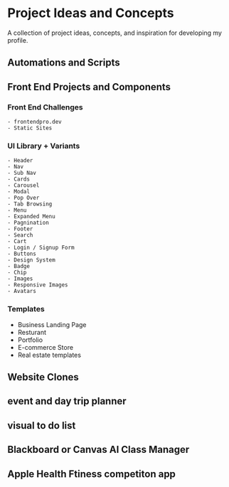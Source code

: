 # Project Ideas and Concepts

A collection of project ideas, concepts, and inspiration for developing my profile.

## Automations and Scripts

## Front End Projects and Components

### Front End Challenges
    - frontendpro.dev
    - Static Sites
### UI Library + Variants
    - Header
    - Nav
    - Sub Nav
    - Cards
    - Carousel
    - Modal
    - Pop Over
    - Tab Browsing
    - Menu
    - Expanded Menu
    - Pagnination
    - Footer
    - Search
    - Cart
    - Login / Signup Form
    - Buttons
    - Design System
    - Badge
    - Chip
    - Images
    - Responsive Images
    - Avatars
### Templates
- Business Landing Page
- Resturant
- Portfolio
- E-commerce Store
- Real estate templates

## Website Clones

## event and day trip planner

## visual to do list

## Blackboard or Canvas AI Class Manager

## Apple Health Ftiness competiton app
